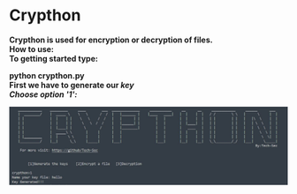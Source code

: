 <!DOCTYPE html>
# Crypthon
<body>
<strong>Crypthon is used for encryption or decryption of files.<strong>
<br>
  How to use:
<br>
  To getting started type:
<p>
  <strong>python crypthon.py<strong>
<br>
  First we have to generate our <em>key<em>
<br>
  Choose option '1':
<p>
  <img src='img_1.jpg'>
<br>
</body>
